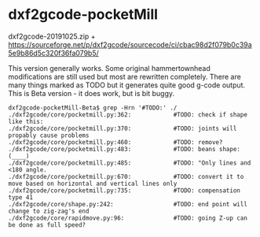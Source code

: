 # dxf2gcode-pocketMill

dxf2gcode-20191025.zip + https://sourceforge.net/p/dxf2gcode/sourcecode/ci/cbac98d2f079b0c39a5e9b86d5c320f36fa079b5/

This version generally works.
Some original hammertownhead modifications are still used but most are rewritten completely.
There are many things marked as TODO but it generates quite good g-code output.
This is Beta version - it does work, but is bit buggy.

```
dxf2gcode-pocketMill-Beta$ grep -Hrn '#TODO:' ./
./dxf2gcode/core/pocketmill.py:362:            #TODO: check if shape like this:
./dxf2gcode/core/pocketmill.py:370:            #TODO: joints will propably cause problems
./dxf2gcode/core/pocketmill.py:460:            #TODO: remove?
./dxf2gcode/core/pocketmill.py:483:            #TODO: beans shape:  (____)
./dxf2gcode/core/pocketmill.py:485:            #TODO: "Only lines and <180 angle.
./dxf2gcode/core/pocketmill.py:670:            #TODO: convert it to move based on horizontal and vertical lines only
./dxf2gcode/core/pocketmill.py:735:            #TODO: compensation type 41
./dxf2gcode/core/shape.py:242:                 #TODO: end point will change to zig-zag's end
./dxf2gcode/core/rapidmove.py:96:              #TODO: going Z-up can be done as full speed?
```
